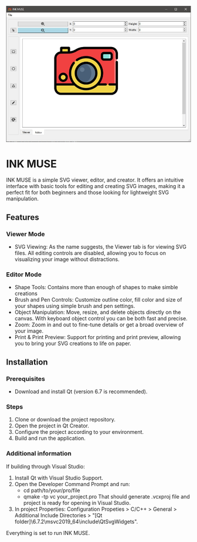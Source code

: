 
![INK MUSE Ui](/Icons/gitPicture.jfif)

# INK MUSE
INK MUSE is a simple SVG viewer, editor, and creator. It offers an intuitive interface with basic tools for editing and creating SVG images, making it a perfect fit for both beginners and those looking for lightweight SVG manipulation.

## Features
### Viewer Mode
 * SVG Viewing: As the name suggests, the Viewer tab is for viewing SVG files. All editing controls are disabled, allowing you to focus on visualizing your image without distractions.

### Editor Mode
 * Shape Tools: Contains more than enough of shapes to make simble creations
 * Brush and Pen Controls: Customize outline color, fill color and size of your shapes using simple brush and pen settings.
 * Object Manipulation: Move, resize, and delete objects directly on the canvas. With keyboard object control you can be both fast and precise.
 * Zoom: Zoom in and out to fine-tune details or get a broad overview of your image.
 * Print & Print Preview: Support for printing and print preview, allowing you to bring your SVG creations to life on paper.

## Installation
### Prerequisites
 * Download and install Qt (version 6.7 is recommended).

### Steps
 1. Clone or download the project repository.
 2. Open the project in Qt Creator.
 3. Configure the project according to your environment.
 4. Build and run the application.

### Additional information
If building through Visual Studio:
 1. Install Qt with Visual Studio Support.
 2. Open the Developer Command Prompt and run:
    * cd path/to/your/pro/file
    * qmake -tp vc your_project.pro
      That should generate .vcxproj file and project is ready for opening in Visual Studio.
 3. In project Properties: Configuration Propeties > C/C++ > General > Additional Include Directories > "[Qt
folder]\6.7.2\msvc2019_64\include\QtSvgWidgets".

Everything is set to run INK MUSE.
